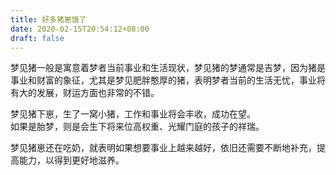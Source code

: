 ```yaml
---
title: 好多猪崽饿了
date: 2020-02-15T20:54:12+08:00
draft: false
---
```


梦见猪一般是寓意着梦者当前事业和生活现状，梦见猪的梦通常是吉梦，因为猪是事业和财富的象征，尤其是梦见肥胖憨厚的猪，表明梦者当前的生活无忧，事业将有大的发展，财运方面也非常的不错。<br>



梦见猪下崽，生了一窝小猪，工作和事业将会丰收，成功在望。<br>
如果是胎梦，则是会生下将来位高权重、光耀门庭的孩子的祥瑞。<br>



梦见猪崽还在吃奶，就表明如果想要事业上越来越好，依旧还需要不断地补充，提高能力，以得到更好地滋养。<br>
